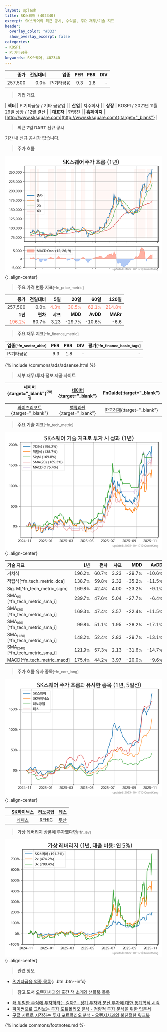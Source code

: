 ```yaml
---
layout: splash
title: SK스퀘어 (402340)
excerpt: SK스퀘어의 최근 공시, 수익률, 주요 재무/기술 지표
header:
  overlay_color: "#333"
  show_overlay_excerpt: false
categories:
- KOSPI
- P:기타금융
keywords: SK스퀘어, 402340
---
```


| **종가** | **전일대비** | **업종** | **PER** | **PBR** | **DIV** |
| -------: | -----------: | -------: | ------: | ------: | ------: |
| 257,500 | 0.0<small>%</small> | P:기타금융 | 9.3 | 1.8 | - |

<!-- more -->


> **기업 개요**<a id="company"></a>

| <span style="white-space:nowrap;">**섹터**</span> | P:기타금융 / 기타 금융업 |
| <span style="white-space:nowrap;">**산업**</span> | 지주회사 |
| <span style="white-space:nowrap;">**상장**</span> | KOSPI / 2021년 11월 29일 상장 / 12월 결산 |
| <span style="white-space:nowrap;">**대표자**</span> | 한명진 |
| <span style="white-space:nowrap;">**홈페이지**</span> | [http://www.sksquare.com](http://www.sksquare.com){:target="_blank"} |


> **최근 7일 DART 신규 공시**<a id="dart"></a>

기간 내 신규 공시가 없습니다.


> **주가 흐름**<a id="price"></a>

![402340](/stock/images/402340.png){: .align-center}


> **주요 가격 변동 지표**<small>[^fn_price_metric]</small>

| **종가** | **전일대비** | **5일** | **20일** | **60일** | **120일** |
| -------: | -----------: | ------: | -------: | -------: | --------: |
| 257,500 | 0.0<small>%</small> | <span style="color: tomato">4.3<small>%</small></span> | <span style="color: tomato">30.5<small>%</small></span> | <span style="color: tomato">62.1<small>%</small></span> | <span style="color: tomato">214.8<small>%</small></span> |
| **1년** | **편차** | **샤프** | **MDD** | **AvDD** | **MARr** |
| <span style="color: tomato">196.2<small>%</small></span> | 60.7<small>%</small> | 3.23 | -29.7<small>%</small> | -10.6<small>%</small> | -6.6 |


> **주요 재무 지표**<small>[^fn_finance_metric]</small>

| **업종**<small>[^fn_sector_abbr]</small> | **PER** | **PBR** | **DIV** | **평가**<small>[^fn_finance_basic_tags]</small> |
| :--------------------------------------- | ------: | ------: | ------: | ----------------------------------------------: |
| P:기타금융 | 9.3 | 1.8 | - | - |



{% include /commons/ads/adsense.html %}

> **세부 재무/투자 정보 제공 사이트**

| [네이버](https://m.stock.naver.com/domestic/stock/402340/finance/summary){:target="_blank"}<sup><small>모바일</small></sup> | [네이버](https://finance.naver.com/item/coinfo.naver?code=402340){:target="_blank"} | [FnGuide](https://comp.fnguide.com/SVO2/ASP/SVD_Invest.asp?gicode=A402340&MenuYn=Y){:target="_blank"} |
| :---: | :---: | :---: |
| [와이즈리포트](https://comp.wisereport.co.kr/company/c1040001.aspx?cmp_cd=402340){:target="_blank"} | [밸류라인](https://www.valueline.co.kr/finance/summary/402340){:target="_blank"} | [한국경제](https://markets.hankyung.com/stock/402340/financial-summary){:target="_blank"} |


> **주요 기술 지표**<small>[^fn_tech_metric]</small>


![402340](/stock/images/402340_tech.png){: .align-center}

| **기술 지표** | **1년** | **편차** | **샤프** | **MDD** | **AvDD** |
| :------------ | ------: | -----------: | -------: | ------: | -------: |
| 거치식 | 196.2<small>%</small> | 60.7<small>%</small> | 3.23 | -29.7<small>%</small> | -10.6<small>%</small> |
| 적립식[^fn_tech_metric_dca] | 138.7<small>%</small> | 59.8<small>%</small> | 2.32 | -35.2<small>%</small> | -11.5<small>%</small> |
| Sig. M[^fn_tech_metric_sigm] | 169.8<small>%</small> | 42.4<small>%</small> | 4.00 | -23.2<small>%</small> | -9.1<small>%</small> |
| SMA<small><sub>(5)</sub></small>[^fn_tech_metric_sma_i] | 239.7<small>%</small> | 47.6<small>%</small> | 5.04 | -27.7<small>%</small> | -6.4<small>%</small> |
| SMA<small><sub>(20)</sub></small>[^fn_tech_metric_sma_i] | 169.3<small>%</small> | 47.4<small>%</small> | 3.57 | -22.4<small>%</small> | -11.5<small>%</small> |
| SMA<small><sub>(60)</sub></small>[^fn_tech_metric_sma_i] | 99.8<small>%</small> | 51.1<small>%</small> | 1.95 | -28.2<small>%</small> | -17.1<small>%</small> |
| SMA<small><sub>(120)</sub></small>[^fn_tech_metric_sma_i] | 148.2<small>%</small> | 52.4<small>%</small> | 2.83 | -29.7<small>%</small> | -13.1<small>%</small> |
| SMA<small><sub>(240)</sub></small>[^fn_tech_metric_sma_i] | 121.9<small>%</small> | 57.3<small>%</small> | 2.13 | -31.6<small>%</small> | -14.7<small>%</small> |
| MACD[^fn_tech_metric_macd] | 175.4<small>%</small> | 44.2<small>%</small> | 3.97 | -20.0<small>%</small> | -9.6<small>%</small> |


> **주가 흐름 유사 종목**<a id="corr"></a><small>[^fn_corr_long]</small>

![402340](/stock/images/402340_corr.png){: .align-center}

|       | [SK하이닉스](/000660/) | [리노공업](/058470/) | [테스](/095610/) |
| :---: | :------------------------------------: | :------------------------------------: | :------------------------------------: |
|       | [네패스](/033640/) | [RFHIC](/218410/) | [두산](/000150/) |


> **가상 레버리지 상품에 투자했다면**<a id="2x"></a><small>[^fn_lev]</small>

![402340](/stock/images/402340_2x.png){: .align-center}


> **관련 정보**

- [P:기타금융 업종 목록](/stats/sector/kospi_업종_기타금융_종목/){: .btn .btn--info}

> **참고 도서** [오렌지사과의 출간 책 소개와 샘플북 목록](https://kongdori.tistory.com/691)

- [왜 위험한 주식에 투자하라는 걸까? - 장기 투자와 분산 투자에 대한 통계학적 시각](https://kongdori.tistory.com/421)
- [파이썬으로 그려보는 투자 포트폴리오 분석  - 정량적 투자 분석을 위한 입문서](https://kongdori.tistory.com/643)
- [구글 시트로 시작하는 투자 포트폴리오 분석 - 오렌지사과의 불친절한 워크북](https://kongdori.tistory.com/449)


{% include commons/footnotes.md %}
